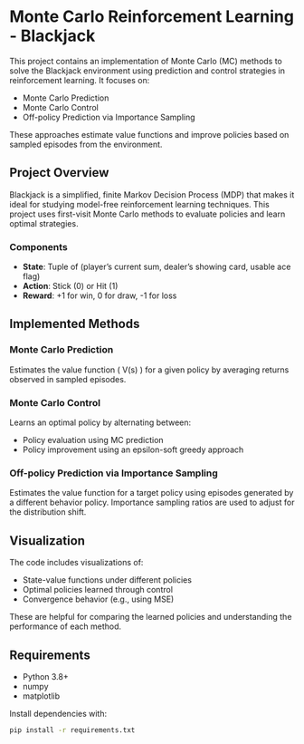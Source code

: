 # Monte Carlo Reinforcement Learning - Blackjack

This project contains an implementation of Monte Carlo (MC) methods to solve the Blackjack environment using prediction and control strategies in reinforcement learning. It focuses on:

- Monte Carlo Prediction
- Monte Carlo Control
- Off-policy Prediction via Importance Sampling

These approaches estimate value functions and improve policies based on sampled episodes from the environment.

## Project Overview

Blackjack is a simplified, finite Markov Decision Process (MDP) that makes it ideal for studying model-free reinforcement learning techniques. This project uses first-visit Monte Carlo methods to evaluate policies and learn optimal strategies.

### Components

- **State**: Tuple of (player’s current sum, dealer’s showing card, usable ace flag)
- **Action**: Stick (0) or Hit (1)
- **Reward**: +1 for win, 0 for draw, -1 for loss

## Implemented Methods

### Monte Carlo Prediction

Estimates the value function \( V(s) \) for a given policy by averaging returns observed in sampled episodes.

### Monte Carlo Control

Learns an optimal policy by alternating between:
- Policy evaluation using MC prediction
- Policy improvement using an epsilon-soft greedy approach

### Off-policy Prediction via Importance Sampling

Estimates the value function for a target policy using episodes generated by a different behavior policy. Importance sampling ratios are used to adjust for the distribution shift.

## Visualization

The code includes visualizations of:
- State-value functions under different policies
- Optimal policies learned through control
- Convergence behavior (e.g., using MSE)

These are helpful for comparing the learned policies and understanding the performance of each method.

## Requirements

- Python 3.8+
- numpy
- matplotlib

Install dependencies with:

```bash
pip install -r requirements.txt
